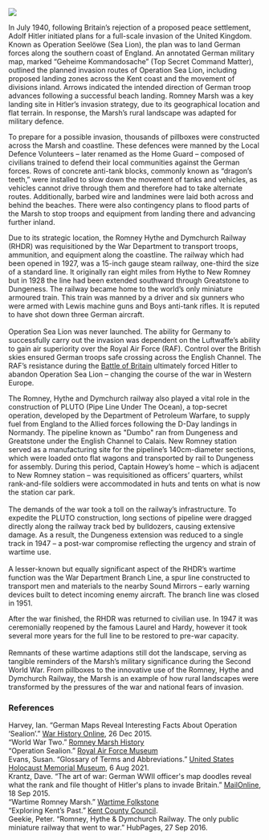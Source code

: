 <a href="https://www.kent-maps.online"><img src="https://kent-map.github.io/mdpress/juncture/ve-button.png"></a>
<param ve-config title="Romney Marsh during WWII" author="Lucy Slack" layout="vtl" 
banner="https://raw.githubusercontent.com/kent-map/images/main/banners/20c.jpg">

<param ve-entity eid="Q26163" aliases="Sandwich">

In July 1940, following Britain’s rejection of a proposed peace settlement, Adolf Hitler initiated plans for a full-scale invasion of the United Kingdom. Known as Operation Seelöwe (Sea Lion), the plan was to land German forces along the southern coast of England. An annotated German military map, marked “Geheime Kommandosache” (Top Secret Command Matter), outlined the planned invasion routes of Operation Sea Lion, including proposed landing zones across the Kent coast and the movement of divisions inland. Arrows indicated the intended direction of German troop advances following a successful beach landing. Romney Marsh was a key landing site in Hitler’s invasion strategy, due to its geographical location and flat terrain. In response, the Marsh’s rural landscape was adapted for military defence. 
<param ve-image url="https://upload.wikimedia.org/wikipedia/commons/thumb/f/f4/OperationSealion.svg/1208px-OperationSealion.svg.png" label="Operation Sealion" attribution="Wereon, Public domain, via Wikimedia Commons">

To prepare for a possible invasion, thousands of pillboxes were constructed across the Marsh and coastline. These defences were manned by the Local Defence Volunteers – later renamed as the Home Guard – composed of civilians trained to defend their local communities against the German forces. Rows of concrete anti-tank blocks, commonly known as “dragon’s teeth,” were installed to slow down the movement of tanks and vehicles, as vehicles cannot drive through them and therefore had to take alternate routes. Additionally, barbed wire and landmines were laid both across and behind the beaches. There were also contingency plans to flood parts of the Marsh to stop troops and equipment from landing there and advancing further inland. 
<param ve-image url="https://upload.wikimedia.org/wikipedia/commons/1/1f/Pill_Box_Outside_New_Romney_-_geograph.org.uk_-_445218.jpg" label="Pill box outside New Romney" attribution="Simon Carey, CC BY-SA 2.0">

Due to its strategic location, the Romney Hythe and Dymchurch Railway (RHDR) was requisitioned by the War Department to transport troops, ammunition, and equipment along the coastline. The railway which had been opened in 1927, was a 15-inch gauge steam railway, one-third the size of a standard line. It originally ran eight miles from Hythe to New Romney but in 1928 the line had been extended southward through Greatstone to Dungeness. The railway became home to the world’s only miniature armoured train. This train was manned by a driver and six gunners who were armed with Lewis machine guns and Boys anti-tank rifles. It is reputed to have shot down three German aircraft.
<br><br>
Operation Sea Lion was never launched. The ability for Germany to successfully carry out the invasion was dependent on the Luftwaffe’s ability to gain air superiority over the Royal Air Force (RAF). Control over the British skies ensured German troops safe crossing across the English Channel. The RAF’s resistance during the [Battle of Britain](https://www.kent-maps.online//20c/20c-battle-of-britain-memorial/) ultimately forced Hitler to abandon Operation Sea Lion – changing the course of the war in Western Europe.

The Romney, Hythe and Dymchurch railway also played a vital role in the construction of PLUTO (Pipe Line Under The Ocean), a top-secret operation, developed by the Department of Petroleum Warfare, to supply fuel from England to the Allied forces following the D-Day landings in Normandy. The pipeline known as "Dumbo" ran from Dungeness and Greatstone under the English Channel to Calais. New Romney station served as a manufacturing site for the pipeline’s 140cm-diameter sections, which were loaded onto flat wagons and transported by rail to Dungeness for assembly. During this period, Captain Howey’s home – which is adjacent to New Romney station – was requisitioned as officers’ quarters, whilst rank-and-file soldiers were accommodated in huts and tents on what is now the station car park.
<br><br>
The demands of the war took a toll on the railway’s infrastructure. To expedite the PLUTO construction, long sections of pipeline were dragged directly along the railway track bed by bulldozers, causing extensive damage. As a result, the Dungeness extension was reduced to a single track in 1947 – a post-war compromise reflecting the urgency and strain of wartime use.
<br><br>
A lesser-known but equally significant aspect of the RHDR’s wartime function was the War Department Branch Line, a spur line constructed to transport men and materials to the nearby Sound Mirrors – early warning devices built to detect incoming enemy aircraft. The branch line was closed in 1951. 

After the war finished, the RHDR was returned to civilian use. In 1947 it was ceremonially reopened by the famous Laurel and Hardy, however it took several more years for the full line to be restored to pre-war capacity. 
<br><br>
Remnants of these wartime adaptions still dot the landscape, serving as tangible reminders of the Marsh’s military significance during the Second World War. From pillboxes to the innovative use of the Romney, Hythe and Dymchurch Railway, the Marsh is an example of how rural landscapes were transformed by the pressures of the war and national fears of invasion. 

### References

Harvey, Ian. “German Maps Reveal Interesting Facts About Operation ‘Sealion’.” [War History Online](https://www.warhistoryonline.com/war-articles/german-maps-reveal-interesting-facts-operationsealion.html), 26 Dec 2015.  
“World War Two.” [Romney Marsh History](https://romneymarshhistory.co.uk/ww2)  
“Operation Sealion.” [Royal Air Force Museum](https://www.rafmuseum.org.uk/research/online-exhibitions/history-of-the-battle-of-britain/operation-sealion/)      
Evans, Susan. “Glossary of Terms and Abbreviations.” [United States Holocaust Memorial Museum](https://www.ushmm.org/m/pdfs/ITS-glossary-terms-abbreviations.pdf ), 6 Aug 2021.   
Krantz, Dave. “The art of war: German WWII officer's map doodles reveal what the rank and file thought of Hitler's plans to invade Britain.” [MailOnline](https://www.dailymail.co.uk/news/article-3239777/The-art-war-German-WWII-officer-s-map-doodles-reveal-rank-file-thought-Hitler-s-plans-invade-Britain.html), 18 Sep 2015.   
“Wartime Romney Marsh.” [Wartime Folkstone](https://www.wartimefolkestone.co.uk/location-category/wartime-romney-marsh/)   
“Exploring Kent’s Past.” [Kent County Council](https://webapps.kent.gov.uk/KCC.ExploringKentsPast.Web.Sites.Public/SingleResult.aspx?uid=MKE13567).  
Geekie, Peter. “Romney, Hythe & Dymchurch Railway. The only public miniature railway that went to war.” HubPages, 27 Sep 2016.   
